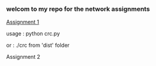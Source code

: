 <h3>welcom to my repo for the network assignments</h3>
<a href='https://github.com/MKhayralla/Network_Assignments2019/tree/master/Assignment%201'>Assignment 1</a>
<p>usage : python crc.py <filename.txt></p>
<p>or : ./crc <filename.txt> from 'dist' folder</p>
<a>Assignment 2</a>